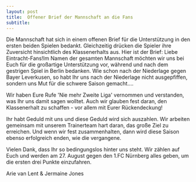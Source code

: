 ```yaml
---
layout: post
title:  Offener Brief der Mannschaft an die Fans
subtitle:  
---
```


Die Mannschaft hat sich in einem offenen Brief für die Unterstützung in den ersten beiden Spielen bedankt. Gleichzeitig drücken die Spieler ihre Zuversicht hinsichtlich des Klassenerhalts aus. Hier ist der Brief: Liebe Eintracht-Fans!Im Namen der gesamten Mannschaft möchten wir uns bei Euch für die großartige Unterstützung vor, während und nach dem gestrigen Spiel in Berlin bedanken. Wie schon nach der Niederlage gegen Bayer Leverkusen, so habt Ihr uns nach der Niederlage nicht ausgepfiffen, sondern uns Mut für die schwere Saison gemacht....

Wir haben Eure Rufe 'Nie mehr Zweite Liga' vernommen und verstanden, was Ihr uns damit sagen wolltet. Auch wir glauben fest daran, den Klassenerhalt zu schaffen - vor allem mit Eurer Rückendeckung!

Ihr habt Geduld mit uns und diese Geduld wird sich auszahlen. Wir arbeiten gemeinsam mit unserem Trainerteam hart daran, das große Ziel zu erreichen. Und wenn wir fest zusammenhalten, dann wird diese Saison ebenso erfolgreich enden, wie die vergangene.

Vielen Dank, dass Ihr so bedingungslos hinter uns steht. Wir zählen auf Euch und werden am 27. August gegen den 1.FC Nürnberg alles geben, um die ersten drei Punkte einzufahren.   

Arie van Lent & Jermaine Jones
